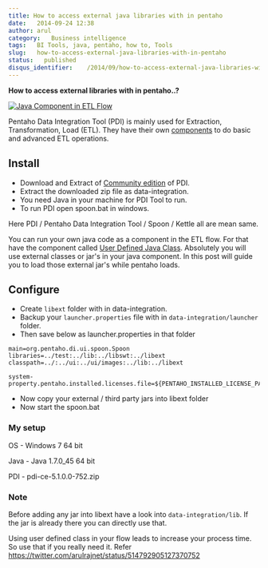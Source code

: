 ```yaml
---
title: How to access external java libraries with in pentaho
date:   2014-09-24 12:38
author: arul
category:   Business intelligence
tags:   BI Tools, java, pentaho, how to, Tools
slug:   how-to-access-external-java-libraries-with-in-pentaho
status:   published
disqus_identifier:    /2014/09/how-to-access-external-java-libraries-with-in-pentaho.html
---
```


**How to access external libraries with in pentaho..?**

[![Java Component in ETL
Flow](http://1.bp.blogspot.com/-AuXLtbyvurk/VCMQTRArekI/AAAAAAAAWCk/_qNXoURYSVY/s480/mongo-read-empty-java-write-csv.PNG)](http://1.bp.blogspot.com/-AuXLtbyvurk/VCMQTRArekI/AAAAAAAAWCk/_qNXoURYSVY/s1600/mongo-read-empty-java-write-csv.PNG)

Pentaho Data Integration Tool (PDI) is mainly used for Extraction,
Transformation, Load (ETL). They have their own
[components](http://wiki.pentaho.com/display/EAI/Pentaho+Data+Integration+Steps)
to do basic and advanced ETL operations.

## **Install**

-   Download and Extract of [Community
    edition](http://community.pentaho.com/projects/data-integration/) of
    PDI.
-   Extract the downloaded zip file as data-integration.
-   You need Java in your machine for PDI Tool to run.
-   To run PDI open spoon.bat in windows.

Here PDI / Pentaho Data Integration Tool / Spoon / Kettle all are mean
same.

You can run your own java code as a component in the ETL flow. For that
have the component called [User Defined Java
Class](http://wiki.pentaho.com/display/EAI/User+Defined+Java+Class).
Absolutely you will use external classes or jar\'s in your java
component. In this post will guide you to load those external jar\'s
while pentaho loads.

## Configure

-   Create `libext` folder with in data-integration.
-   Backup your `launcher.properties` file with in
    `data-integration/launcher` folder.
-   Then save below as launcher.properties in that folder

``` text
main=org.pentaho.di.ui.spoon.Spoon
libraries=../test:../lib:../libswt:../libext
classpath=../:../ui:../ui/images:../lib:../libext

system-property.pentaho.installed.licenses.file=${PENTAHO_INSTALLED_LICENSE_PATH}
```

-   Now copy your external / third party jars into libext folder
-   Now start the spoon.bat

### My setup

OS - Windows 7 64 bit

Java - Java 1.7.0_45 64 bit

PDI - pdi-ce-5.1.0.0-752.zip

### Note

Before adding any jar into libext have a look into
`data-integration/lib`. If the jar is already there you can directly use
that.

Using user defined class in your flow leads to increase your process
time. So use that if you really need it. Refer
<https://twitter.com/arulrajnet/status/514792905127370752>
